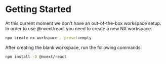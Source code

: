 # Getting Started

At this current moment we don't have an out-of-the-box workspace setup. In order to use @nxext/react you need to create a new NX workspace.

```bash
npx create-nx-workspace --preset=empty
```

After creating the blank workspace, run the following commands:

```bash npm2yarn
npm install -D @nxext/react
```
